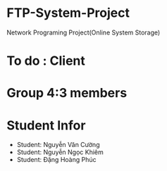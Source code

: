 # FTP-System-Project
Network Programing Project(Online System Storage)

To do : Client 
==================================

Group 4:3 members 
===================================

Student Infor
===================================

* Student: Nguyễn Văn Cường 
* Student: Nguyễn Ngọc Khiêm 
* Student: Đặng Hoàng Phúc 
